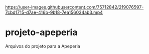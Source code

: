 

https://user-images.githubusercontent.com/75712842/219076597-7cbd1715-d7ae-416b-9b18-7ea156034ab3.mp4

# projeto-apeperia
Arquivos do projeto para a Apeperia
